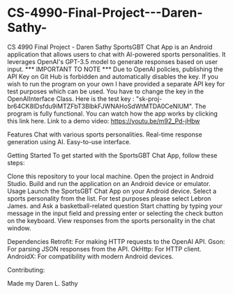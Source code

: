 # CS-4990-Final-Project---Daren-Sathy-
CS 4990 Final Project - Daren Sathy 
SportsGBT Chat App is an Android application that allows users to chat with AI-powered sports personalities. It leverages OpenAI's GPT-3.5 model to generate responses based on user input.
 *** IMPORTANT TO NOTE *** 
 Due to OpenAI policies, publishing the API Key on Git Hub is forbidden and automatically disables the key. If you wish to run the program on your own I have provided a separate API key for test purposes which can be used. You have to change the key in the OpenAIInterface Class. Here is the test key : "sk-proj-br64CK8IDsfdu9iMTZFbT3BlbkFJWNAHoSdWtMTDA0CeNlUM". The program is fully functional. You can watch how the app works by clicking this link here. Link to a demo video: https://youtu.be/m92_Pd-jHbw

Features
Chat with various sports personalities.
Real-time response generation using AI.
Easy-to-use interface.

Getting Started
To get started with the SportsGBT Chat App, follow these steps:

Clone this repository to your local machine.
Open the project in Android Studio.
Build and run the application on an Android device or emulator.
Usage
Launch the SportsGBT Chat App on your Android device.
Select a sports personality from the list.
For test purposes please select Lebron James. and Ask a basketball-related question 
Start chatting by typing your message in the input field and pressing enter or selecting the check button on the keyboard.
View responses from the sports personality in the chat window.

Dependencies
Retrofit: For making HTTP requests to the OpenAI API.
Gson: For parsing JSON responses from the API.
OkHttp: For HTTP client.
AndroidX: For compatibility with modern Android devices.

Contributing: 

Made my Daren L. Sathy 
